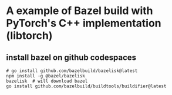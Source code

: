 # A example of Bazel build with PyTorch's C++ implementation (libtorch)

## install bazel on github codespaces

```
# go install github.com/bazelbuild/bazelisk@latest
npm install -g @bazel/bazelisk
bazelisk  # will download bazel
go install github.com/bazelbuild/buildtools/buildifier@latest
```